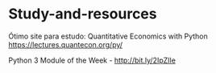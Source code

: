 # Study-and-resources

Ótimo site para estudo:
Quantitative Economics with Python
https://lectures.quantecon.org/py/

Python 3 Module of the Week - http://bit.ly/2IpZIle
